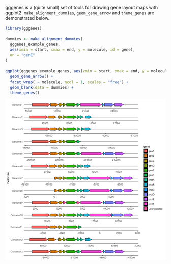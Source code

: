 
gggenes is a (quite small) set of tools for drawing gene layout maps with ggplot2. `make_alignment_dummies`, `geom_gene_arrow` and `theme_genes` are demonstrated below.

``` r
library(gggenes)

dummies <- make_alignment_dummies(
  gggenes_example_genes,
  aes(xmin = start, xmax = end, y = molecule, id = gene),
  on = "genE"
)

ggplot(gggenes_example_genes, aes(xmin = start, xmax = end, y = molecule, fill = gene)) +
  geom_gene_arrow() +
  facet_wrap( ~ molecule, ncol = 1, scales = "free") +
  geom_blank(data = dummies) +
  theme_genes()
```

![](README-gggenes_example-1.png)
